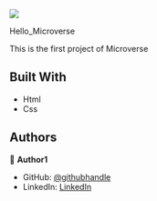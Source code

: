 ![](https://img.shields.io/badge/Microverse-blueviolet)

Hello_Microverse 

This is the first project of Microverse

## Built With

- Html
- Css





## Authors

👤 **Author1**

- GitHub: [@githubhandle](https://github.com/iqbal-elham)
- LinkedIn: [LinkedIn](https://linkedin.com/in/iqbal-elham)


